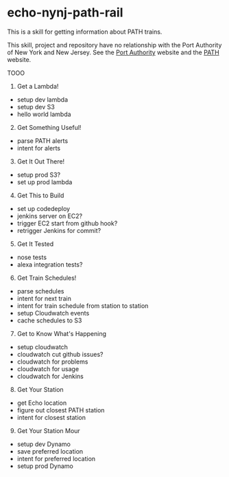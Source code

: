 
# echo-nynj-path-rail

This is a skill for getting information about PATH trains.

This skill, project and repository have no relationship with the Port Authority of New York and New Jersey. See the [Port Authority](http://www.panynj.gov) website and the [PATH](http://www.panynj.gov/path) website.

TOOO
1. Get a Lambda!
 - setup dev lambda
 - setup dev S3
 - hello world lambda
2. Get Something Useful!
 - parse PATH alerts
 - intent for alerts
3. Get It Out There!
 - setup prod S3?
 - set up prod lambda
4. Get This to Build
 - set up codedeploy
 - jenkins server on EC2?
 - trigger EC2 start from github hook?
 - retrigger Jenkins for commit?
5. Get It Tested
 - nose tests
 - alexa integration tests?
6. Get Train Schedules!
 - parse schedules
 - intent for next train
 - intent for train schedule from station to station
 - setup Cloudwatch events
 - cache schedules to S3
7. Get to Know What's Happening
 - setup cloudwatch
 - cloudwatch cut github issues?
 - cloudwatch for problems
 - cloudwatch for usage
 - cloudwatch for Jenkins
8. Get Your Station
 - get Echo location
 - figure out closest PATH station
 - intent for closest station
9. Get Your Station Mour
 - setup dev Dynamo
 - save preferred location
 - intent for preferred location
 - setup prod Dynamo
 

